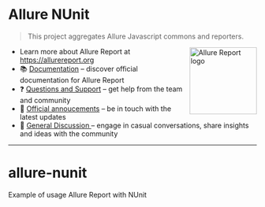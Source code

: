 # Allure NUnit

> This project aggregates Allure Javascript commons and reporters.

<img src="https://allurereport.org/public/img/allure-report.svg" alt="Allure Report logo" style="width:136px;" align="right">

- Learn more about Allure Report at https://allurereport.org
- 📚 [Documentation](https://allurereport.org/docs/) – discover official documentation for Allure Report
- ❓ [Questions and Support](https://github.com/orgs/allure-framework/discussions/categories/questions-support) – get help from the team and community
- 📢 [Official annoucements](https://github.com/orgs/allure-framework/discussions/categories/announcements) – be in touch with the latest updates
- 💬 [General Discussion ](https://github.com/orgs/allure-framework/discussions/categories/general-discussion) – engage in casual conversations, share insights and ideas with the community

---

# allure-nunit
Example of usage Allure Report with NUnit
